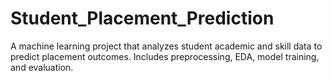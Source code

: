 # Student_Placement_Prediction
A machine learning project that analyzes student academic and skill data to predict placement outcomes. Includes preprocessing, EDA, model training, and evaluation.
